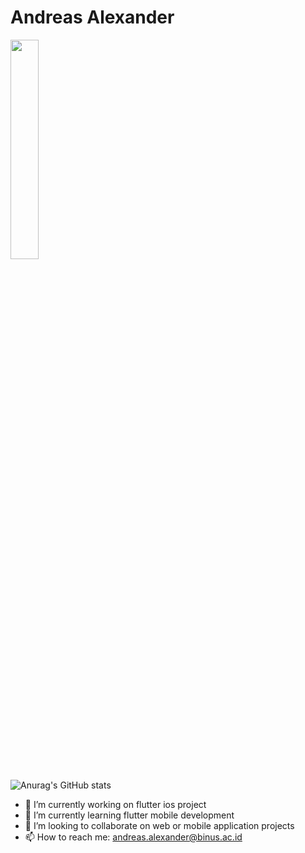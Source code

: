 
# Andreas Alexander <br>

<img src="https://pbs.twimg.com/profile_images/1551988035818258433/YdwVIvY2_400x400.jpg" width=30%>

![Anurag's GitHub stats](https://github-readme-stats.vercel.app/api?username=vhsxuz&show_icons=true&theme=cobalt)

- 🔭 I’m currently working on flutter ios project
- 🌱 I’m currently learning flutter mobile development
- 👯 I’m looking to collaborate on web or mobile application projects
- 📫 How to reach me: andreas.alexander@binus.ac.id
